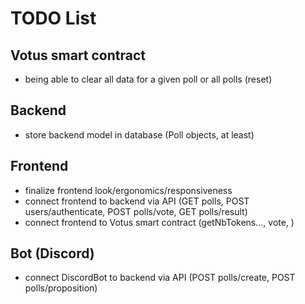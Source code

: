 # TODO List

## Votus smart contract

* being able to clear all data for a given poll or all polls (reset)

## Backend

* store backend model in database (Poll objects, at least)

## Frontend

* finalize frontend look/ergonomics/responsiveness
* connect frontend to backend via API (GET polls, POST users/authenticate, POST polls/vote, GET polls/result)
* connect frontend to Votus smart contract (getNbTokens..., vote, )

## Bot (Discord)

* connect DiscordBot to backend via API (POST polls/create, POST polls/proposition)

